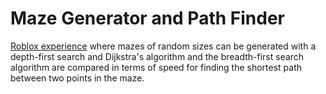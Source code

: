 # Maze Generator and Path Finder

[Roblox experience](https://www.roblox.com/games/7238923668/Maze-Generater-and-Path-Finder) where mazes of random sizes can be generated with a depth-first search and Dijkstra's algorithm and the breadth-first search algorithm are compared in terms of speed for finding the shortest path between two points in the maze.
